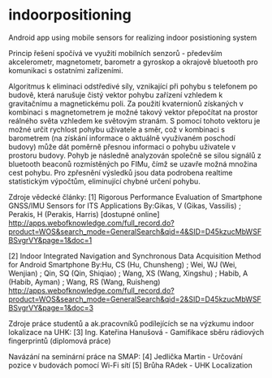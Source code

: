# indoorpositioning
Android app using mobile sensors for realizing indoor posistioning system

Princip řešení spočívá ve využití mobilních senzorů - především akcelerometr, magnetometr, barometr a gyroskop a okrajově bluetooth pro komunikaci s ostatními zařízeními.
 
Algoritmus k eliminaci odstředivé síly, vznikající při pohybu s telefonem po budově, která narušuje čistý vektor pohybu zařízení vzhledem k gravitačnímu a magnetickému poli. Za použití kvaternionů získaných v kombinaci s magnetometrem je možné takový vektor přepočítat na prostor reálného světa vzhledem ke světovým stranám. S pomocí tohoto vektoru je možné určit rychlost pohybu uživatele a směr, což v kombinaci s barometrem (na získání informace o aktuálně využívaném poschodí budovy) může dát poměrně přesnou informaci o pohybu uživatele v prostoru budovy. Pohyb je následně analyzován společně se silou signálů z bluetooth beaconů rozmístěných po FIMu, čímž se uzavře možná množina cest pohybu. Pro zpřesnění výsledků jsou data podrobena realtime statistickým výpočtům, eliminující chybné určení pohybu.


Zdroje vědecké články:
[1] Rigorous Performance Evaluation of Smartphone GNSS/IMU Sensors for ITS Applications
By:Gikas, V (Gikas, Vassilis) ; Perakis, H (Perakis, Harris) [dostupné online]
http://apps.webofknowledge.com/full_record.do?product=WOS&search_mode=GeneralSearch&qid=4&SID=D45kzucMbWSFBSvgrVY&page=1&doc=1

[2] Indoor Integrated Navigation and Synchronous Data Acquisition Method for Android Smartphone
By:Hu, CS (Hu, Chunsheng) ; Wei, WJ (Wei, Wenjian) ; Qin, SQ (Qin, Shiqiao) ; Wang, XS (Wang, Xingshu) ; Habib, A (Habib, Ayman) ; Wang, RS (Wang, Ruisheng)
http://apps.webofknowledge.com/full_record.do?product=WOS&search_mode=GeneralSearch&qid=2&SID=D45kzucMbWSFBSvgrVY&page=1&doc=3

Zdroje práce studentů a ak.pracovníků podílejících se na výzkumu indoor lokalizace na UHK:
[3] Ing. Kateřina Hanušová - Gamifikace sběru rádiových fingerprintů (diplomová práce)

Navázání na seminární práce na SMAP:
[4] Jedlička Martin - Určování pozice v budovách pomocí Wi-Fi sítí
[5] Brůha RAdek - UHK Localization
